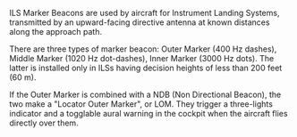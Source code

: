 ILS Marker Beacons are used by aircraft for Instrument Landing Systems, transmitted by an upward-facing directive antenna at known distances along the approach path.

There are three types of marker beacon: Outer Marker (400 Hz dashes), Middle Marker (1020 Hz dot-dashes), Inner Marker (3000 Hz dots). The latter is installed only in ILSs having decision heights of less than 200 feet (60 m).

If the Outer Marker is combined with a NDB (Non Directional Beacon), the two make a "Locator Outer Marker", or LOM. They trigger a three-lights indicator and a togglable aural warning in the cockpit when the aircraft flies directly over them.
